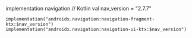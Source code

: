 
implementation navigation
    // Kotlin
    val nav_version = "2.7.7"

    implementation("androidx.navigation:navigation-fragment-ktx:$nav_version")
    implementation("androidx.navigation:navigation-ui-ktx:$nav_version")
